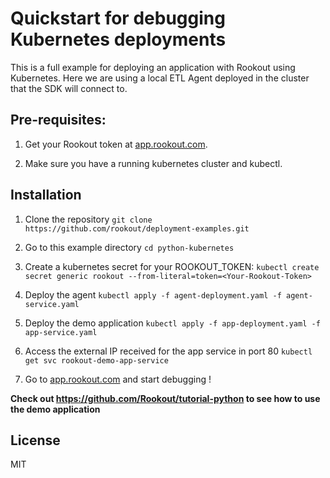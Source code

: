 # Quickstart for debugging Kubernetes deployments

This is a full example for deploying an application with Rookout using Kubernetes.
Here we are using a local ETL Agent deployed in the cluster that the SDK will connect to.

## Pre-requisites:

1. Get your Rookout token at [app.rookout.com](https://app.rookout.com).

1. Make sure you have a running kubernetes cluster and kubectl.

## Installation

1. Clone the repository `git clone https://github.com/rookout/deployment-examples.git`

1. Go to this example directory `cd python-kubernetes`

1. Create a kubernetes secret for your ROOKOUT_TOKEN: `kubectl create secret generic rookout --from-literal=token=<Your-Rookout-Token>`

1. Deploy the agent `kubectl apply -f agent-deployment.yaml -f agent-service.yaml`

1. Deploy the demo application `kubectl apply -f app-deployment.yaml -f app-service.yaml`

1. Access the external IP received for the app service in port 80 `kubectl get svc rookout-demo-app-service`

1. Go to [app.rookout.com](https://app.rookout.com) and start debugging !

**Check out https://github.com/Rookout/tutorial-python to see how to use the demo application**

## License

MIT

